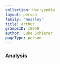 ```yaml
---
collection: Harrypedia
layout: person
family: "Weasley"
title: Arthur
grampsID: I0059
author: Luke Schierer
pageType: person
---
```


### Analysis
